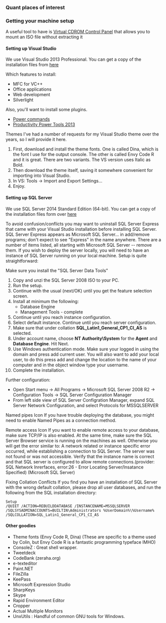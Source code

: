 ### Quant places of interest


### Getting your machine setup

A useful tool to have is [Virtual CDROM Control Panel](https://www.microsoft.com/en-us/download/details.aspx?id=38780) that allows you to mount an ISO file without extracting it

#### Setting up Visual Studio
We use Visual Studio 2013 Professional. You can get a copy of the installation files from [here]()

Which features to install:
* MFC for VC++
* Office applications
* Web development
* Silverlight


Also, you'll want to install some plugins.

* [Power commands](https://visualstudiogallery.msdn.microsoft.com/e5f41ad9-4edc-4912-bca3-91147db95b99/)
* [Productivity Power Tools 2013](https://visualstudiogallery.msdn.microsoft.com/dbcb8670-889e-4a54-a226-a48a15e4cace)

Themes
I've had a number of requests for my Visual Studio theme over the years, so I will provide it here.

1. First, download and install the theme fonts. One is called Dina, which is the font I use for the output console. The other is called Envy Code R and it is great. There are two variants. The VS version uses Italic as Bold.
2. Then download the theme itself, saving it somewhere convenient for importing into Visual Studio.
3. In VS: Tools -> Import and Export Settings...
4. Enjoy.

#### Setting up SQL Server

We use SQL Server 2014 Standard Edition (64-bit). You can get a copy of the installation files form over <a href="\\orbis.co.uk\London\Source\MSDN\SQL Server 2014 Standard">here</a> 

To avoid confusion/conflicts you may want to uninstall SQL Server Express that came with your Visual Studio installation before installing SQL Server.  SQL Server Express appears as Microsoft SQL Server... in add/remove programs; don't expect to see "Express" in the name anywhere.  There are a number of items listed, all starting with Microsoft SQL Server -- remove them.
If you wish to deploy the server locally, you will need to have an instance of SQL Server running on your local machine.  Setup is quite straightforward:

Make sure you install the "SQL Server Data Tools"

1. Copy and unzi the SQL Server 2008 ISO to your PC. 
2. Run the setup.
3. Continue with the usual (next/OK) until you get the feature selection screen.
4. Install at minimum the following:
    * Database Engine
    * Management Tools - complete
5. Continue until you reach instance configuration.
6. Select default instance.  Continue until you reach server configuration.
7. Make sure that under collation **SQL_Latin1_General_CP1_CI_AS** is selected.
8. Under account name, choose **NT Authority\System** for the **Agent** and **Database Engine**.  Hit Next.
9. Use Windows authentication mode. Make sure your logged in using the domain and press add current user. You will also want to add your local user, to do this press add and change the location to the name of your computer and in the object window type your username. 
10. Complete the installation.


Further configuration:

* Open Start menu -> All Programs -> Microsoft SQL Server 2008 R2 -> Configuration Tools -> SQL Server Configuration Manager
* From left side view of SQL Server Configration Manager, expand SQL Server Network Configuration, and select Protocols for MSSQLSERVER

Named pipes
Icon
If you have trouble deploying the database, you might need to enable Named Pipes as a connection method. 

Remote access
Icon
If you want to enable remote access to your database, make sure TCP/IP is also enabled.
At the same time, make sure the SQL Server Browser service is running on the machines as well. Otherwise you will get the error similar to:
A network related or instance specific error occurred, while establishing a connection to SQL Server. The server was not found or was not accessible. Verify that the instance name is correct and that SQL server is configured to allow remote connections.(provider: SQL Network Inrerfaces, error:26 - Error Locating Server/Insatance Specified) (Microsoft SQL Server)


Fixing Collation Conflicts
If you find you have an installation of SQL Server with the wrong default collation, please drop all user databases, and run the following from the SQL installation directory:
```
Setup
/QUIET /ACTION=REBUILDDATABASE /INSTANCENAME=MSSQLSERVER
/SQLSYSADMINACCOUNTS=BUILTIN\Administrators %UserDomain%\%Username%
/SQLCOLLATION=SQL_Latin1_General_CP1_CI_AS
```

#### Other goodies
* Theme fonts (Envy Code R, Dina) (These are specific to a theme used by Colin, but Envy Code R is a fantastic programming typeface IMHO)
* ConsoleZ : Great shell wrapper.
* Tweetdeck
* CodeBank (zeraha.org)
* e-texteditor
* Paint.NET
* FileZilla
* KeePass
* Microsoft Expression Studio
* SharpKeys
* Skype
* Rapid Environment Editor
* Cropper
* Actual Multiple Monitors
* UnxUtils : Handful of common GNU tools for Windows.